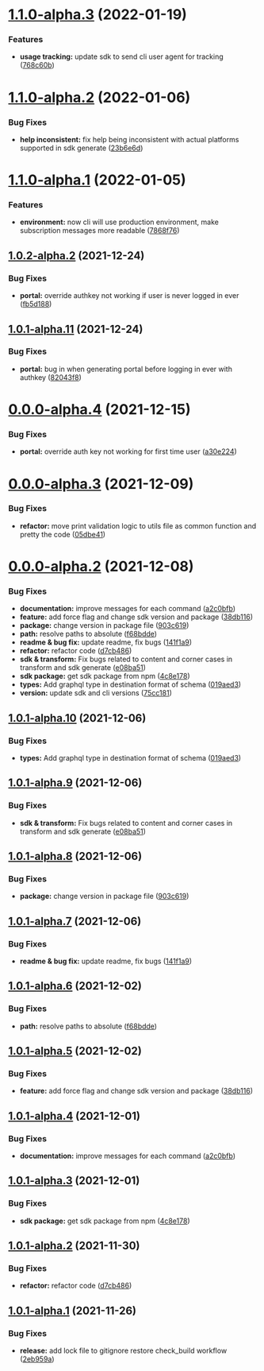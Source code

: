# [1.1.0-alpha.3](https://github.com/apimatic/apimatic-cli/compare/v1.1.0-alpha.2...v1.1.0-alpha.3) (2022-01-19)


### Features

* **usage tracking:** update sdk to send cli user agent for tracking ([768c60b](https://github.com/apimatic/apimatic-cli/commit/768c60b14a7fac3b824d4178697971ecf9d431b2))

# [1.1.0-alpha.2](https://github.com/apimatic/apimatic-cli/compare/v1.1.0-alpha.1...v1.1.0-alpha.2) (2022-01-06)


### Bug Fixes

* **help inconsistent:** fix help being inconsistent with actual platforms supported in sdk generate ([23b6e6d](https://github.com/apimatic/apimatic-cli/commit/23b6e6da15a073afa71962458c825ba54bcd5f50))

# [1.1.0-alpha.1](https://github.com/apimatic/apimatic-cli/compare/v1.0.2-alpha.2...v1.1.0-alpha.1) (2022-01-05)


### Features

* **environment:** now cli will use production environment, make subscription messages more readable ([7868f76](https://github.com/apimatic/apimatic-cli/commit/7868f76f36af65f1bf774711c888d5d365a9094a))

## [1.0.2-alpha.2](https://github.com/apimatic/apimatic-cli/compare/v1.0.2-alpha.1...v1.0.2-alpha.2) (2021-12-24)


### Bug Fixes

* **portal:** override authkey not working if user is never logged in ever ([fb5d188](https://github.com/apimatic/apimatic-cli/commit/fb5d1884e7dc12917387903e5292e50367190162))

## [1.0.1-alpha.11](https://github.com/apimatic/apimatic-cli/compare/v1.0.1-alpha.10...v1.0.1-alpha.11) (2021-12-24)


### Bug Fixes

* **portal:** bug in when generating portal before logging in ever with authkey ([82043f8](https://github.com/apimatic/apimatic-cli/commit/82043f8fb6658c153bdf168ef1e02801ffccdea2))

# [0.0.0-alpha.4](https://github.com/apimatic/apimatic-cli/compare/v0.0.0-alpha.3...v0.0.0-alpha.4) (2021-12-15)


### Bug Fixes

* **portal:** override auth key not working for first time user ([a30e224](https://github.com/apimatic/apimatic-cli/commit/a30e224bd192e0951ec2716c31749df8c7df0b0b))

# [0.0.0-alpha.3](https://github.com/apimatic/apimatic-cli/compare/v0.0.0-alpha.2...v0.0.0-alpha.3) (2021-12-09)


### Bug Fixes

* **refactor:** move print validation logic to utils file as common function and pretty the code ([05dbe41](https://github.com/apimatic/apimatic-cli/commit/05dbe41c875c70e4a2e6183e647c6fea1e10ad83))

# [0.0.0-alpha.2](https://github.com/apimatic/apimatic-cli/compare/v0.0.0-alpha.1...v0.0.0-alpha.2) (2021-12-08)


### Bug Fixes

* **documentation:** improve messages for each command ([a2c0bfb](https://github.com/apimatic/apimatic-cli/commit/a2c0bfbd5c1867302cf27170dc3b2d3ca5bd64ca))
* **feature:** add force flag and change sdk version and package ([38db116](https://github.com/apimatic/apimatic-cli/commit/38db116b65b94f01a15c7c2d6351401a60ee1393))
* **package:** change version in package file ([903c619](https://github.com/apimatic/apimatic-cli/commit/903c6196ef5e37fbffd8d6b744d6eedcdd7167f5))
* **path:** resolve paths to absolute ([f68bdde](https://github.com/apimatic/apimatic-cli/commit/f68bdde7e8c927602ea87e07d0e558b699082154))
* **readme & bug fix:** update readme, fix bugs ([141f1a9](https://github.com/apimatic/apimatic-cli/commit/141f1a9ad53b80fdb91d39ca87f61b6cdfc7d700))
* **refactor:** refactor code ([d7cb486](https://github.com/apimatic/apimatic-cli/commit/d7cb4863bcfd44f297f0525e0c7eae7ecef12695))
* **sdk & transform:** Fix bugs related to content and corner cases in transform and sdk generate ([e08ba51](https://github.com/apimatic/apimatic-cli/commit/e08ba51d6fc98e991f06f910702fd6b106868fbc))
* **sdk package:** get sdk package from npm ([4c8e178](https://github.com/apimatic/apimatic-cli/commit/4c8e1787eb21f04d81cab95b5a58e3133a61f7af))
* **types:** Add graphql type in destination format of schema ([019aed3](https://github.com/apimatic/apimatic-cli/commit/019aed39c8a9cb8425f2d46d1b9b58f6b8c69475))
* **version:** update sdk and cli versions ([75cc181](https://github.com/apimatic/apimatic-cli/commit/75cc18146f2ec198ca7e82189f2d16281dce80f8))

## [1.0.1-alpha.10](https://github.com/apimatic/apimatic-cli/compare/v1.0.1-alpha.9...v1.0.1-alpha.10) (2021-12-06)


### Bug Fixes

* **types:** Add graphql type in destination format of schema ([019aed3](https://github.com/apimatic/apimatic-cli/commit/019aed39c8a9cb8425f2d46d1b9b58f6b8c69475))

## [1.0.1-alpha.9](https://github.com/apimatic/apimatic-cli/compare/v1.0.1-alpha.8...v1.0.1-alpha.9) (2021-12-06)


### Bug Fixes

* **sdk & transform:** Fix bugs related to content and corner cases in transform and sdk generate ([e08ba51](https://github.com/apimatic/apimatic-cli/commit/e08ba51d6fc98e991f06f910702fd6b106868fbc))

## [1.0.1-alpha.8](https://github.com/apimatic/apimatic-cli/compare/v1.0.1-alpha.7...v1.0.1-alpha.8) (2021-12-06)


### Bug Fixes

* **package:** change version in package file ([903c619](https://github.com/apimatic/apimatic-cli/commit/903c6196ef5e37fbffd8d6b744d6eedcdd7167f5))

## [1.0.1-alpha.7](https://github.com/apimatic/apimatic-cli/compare/v1.0.1-alpha.6...v1.0.1-alpha.7) (2021-12-06)


### Bug Fixes

* **readme & bug fix:** update readme, fix bugs ([141f1a9](https://github.com/apimatic/apimatic-cli/commit/141f1a9ad53b80fdb91d39ca87f61b6cdfc7d700))

## [1.0.1-alpha.6](https://github.com/apimatic/apimatic-cli/compare/v1.0.1-alpha.5...v1.0.1-alpha.6) (2021-12-02)


### Bug Fixes

* **path:** resolve paths to absolute ([f68bdde](https://github.com/apimatic/apimatic-cli/commit/f68bdde7e8c927602ea87e07d0e558b699082154))

## [1.0.1-alpha.5](https://github.com/apimatic/apimatic-cli/compare/v1.0.1-alpha.4...v1.0.1-alpha.5) (2021-12-02)


### Bug Fixes

* **feature:** add force flag and change sdk version and package ([38db116](https://github.com/apimatic/apimatic-cli/commit/38db116b65b94f01a15c7c2d6351401a60ee1393))

## [1.0.1-alpha.4](https://github.com/apimatic/apimatic-cli/compare/v1.0.1-alpha.3...v1.0.1-alpha.4) (2021-12-01)


### Bug Fixes

* **documentation:** improve messages for each command ([a2c0bfb](https://github.com/apimatic/apimatic-cli/commit/a2c0bfbd5c1867302cf27170dc3b2d3ca5bd64ca))

## [1.0.1-alpha.3](https://github.com/apimatic/apimatic-cli/compare/v1.0.1-alpha.2...v1.0.1-alpha.3) (2021-12-01)


### Bug Fixes

* **sdk package:** get sdk package from npm ([4c8e178](https://github.com/apimatic/apimatic-cli/commit/4c8e1787eb21f04d81cab95b5a58e3133a61f7af))

## [1.0.1-alpha.2](https://github.com/apimatic/apimatic-cli/compare/v1.0.1-alpha.1...v1.0.1-alpha.2) (2021-11-30)


### Bug Fixes

* **refactor:** refactor code ([d7cb486](https://github.com/apimatic/apimatic-cli/commit/d7cb4863bcfd44f297f0525e0c7eae7ecef12695))

## [1.0.1-alpha.1](https://github.com/apimatic/apimatic-cli/compare/v1.0.0...v1.0.1-alpha.1) (2021-11-26)


### Bug Fixes

* **release:** add lock file to gitignore restore check_build workflow ([2eb959a](https://github.com/apimatic/apimatic-cli/commit/2eb959afc2a7ee2317959fc8525930acde2989dc))
